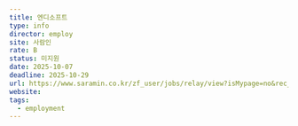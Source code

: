 ```yaml
---
title: 엔디소프트
type: info
director: employ
site: 사람인
rate: B
status: 미지원
date: 2025-10-07
deadline: 2025-10-29
url: https://www.saramin.co.kr/zf_user/jobs/relay/view?isMypage=no&rec_idx=51939074&recommend_ids=eJxNz8sNxEAIA9Bq9o7N8PE5haT%2FLnZ2Iw05PoFsCCgFw93wT10BrTDvYS1f3MSfrejlh6ok1iYfUjIfLjDjlSz33LSHwdIki62a3nak9fRGlOkwLdLqFHW3OGfsIHdOURpCMzU4MaRIO8sRdPbrQYf9pvgCVglAEQ%3D%3D&view_type=search&searchword=%EB%B0%B1%EC%97%94%EB%93%9C&searchType=search&gz=1&t_ref_content=generic&t_ref=search&relayNonce=0dac068bcb20f92964ac&paid_fl=n&search_uuid=1a46aeb9-58b7-479b-ba6b-dba312d989b1&immediately_apply_layer_open=n#seq=0
website:
tags:
  - employment
---
```







